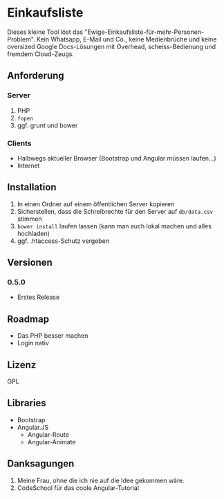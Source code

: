# Einkaufsliste

Dieses kleine Tool löst das "Ewige-Einkaufsliste-für-mehr-Personen-Problem". Kein Whatsapp, E-Mail und Co., keine Medienbrüche und keine oversized Google Docs-Lösungen mit Overhead, scheiss-Bedienung und fremdem Cloud-Zeugs.

## Anforderung

### Server

 1. PHP
 2. `fopen`
 3. ggf. grunt und bower

### Clients

* Halbwegs aktueller Browser (Bootstrap und Angular müssen laufen...)
* Internet

## Installation

 1. In einen Ordner auf einem öffentlichen Server kopieren
 2. Sicherstellen, dass die Schreibrechte für den Server auf `db/data.csv` stimmen
 3. `bower install` laufen lassen (kann man auch lokal machen und alles hochladen)
 4. ggf. .htaccess-Schutz vergeben

## Versionen

### 0.5.0
* Erstes Release

## Roadmap

* Das PHP besser machen
* Login nativ

## Lizenz

GPL

## Libraries

* Bootstrap
* Angular.JS
    * Angular-Route
    * Angular-Animate

## Danksagungen

1. Meine Frau, ohne die ich nie auf die Idee gekommen wäre.
2. CodeSchool für das coole Angular-Tutorial